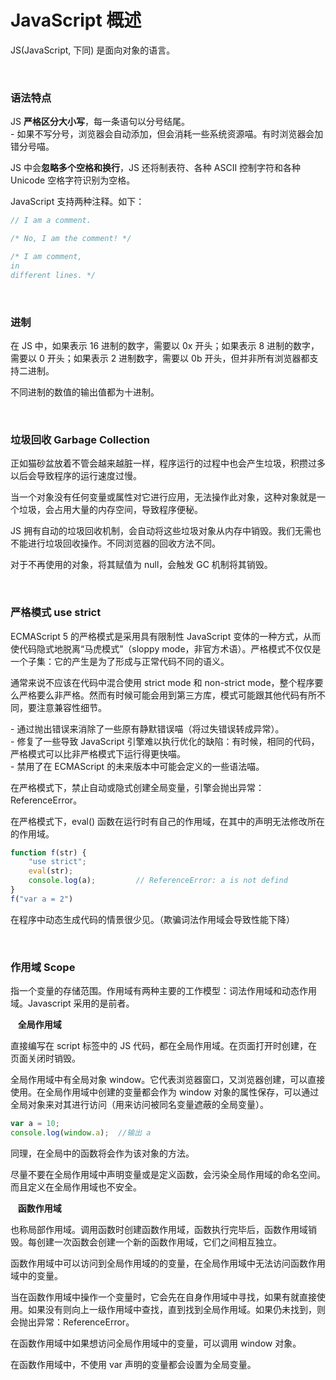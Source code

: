 # JavaScript 概述

JS(JavaScript, 下同) 是面向对象的语言。

</br>

### 语法特点

JS **严格区分大小写**，每一条语句以分号结尾。  
 \- 如果不写分号，浏览器会自动添加，但会消耗一些系统资源喵。有时浏览器会加错分号喵。

JS 中会**忽略多个空格和换行**，JS 还将制表符、各种 ASCII 控制字符和各种 Unicode 空格字符识别为空格。

JavaScript 支持两种注释。如下：
```JavaScript
// I am a comment.

/* No, I am the comment! */

/* I am comment,
in
different lines. */
```

</br>

### 进制

在 JS 中，如果表示 16 进制的数字，需要以 0x 开头；如果表示 8 进制的数字，需要以 0 开头；如果表示 2 进制数字，需要以 0b 开头，但并非所有浏览器都支持二进制。

不同进制的数值的输出值都为十进制。

</br>

### 垃圾回收 Garbage Collection

正如猫砂盆放着不管会越来越脏一样，程序运行的过程中也会产生垃圾，积攒过多以后会导致程序的运行速度过慢。

当一个对象没有任何变量或属性对它进行应用，无法操作此对象，这种对象就是一个垃圾，会占用大量的内存空间，导致程序便秘。

JS 拥有自动的垃圾回收机制，会自动将这些垃圾对象从内存中销毁。我们无需也不能进行垃圾回收操作。不同浏览器的回收方法不同。

对于不再使用的对象，将其赋值为 null，会触发 GC 机制将其销毁。

</br>

### 严格模式 use strict

ECMAScript 5 的严格模式是采用具有限制性 JavaScript 变体的一种方式，从而使代码隐式地脱离“马虎模式”（sloppy mode，非官方术语）。严格模式不仅仅是一个子集：它的产生是为了形成与正常代码不同的语义。

通常来说不应该在代码中混合使用 strict mode 和 non-strict mode，整个程序要么严格要么非严格。然而有时候可能会用到第三方库，模式可能跟其他代码有所不同，要注意兼容性细节。

 \- 通过抛出错误来消除了一些原有静默错误喵（将过失错误转成异常）。  
 \- 修复了一些导致 JavaScript 引擎难以执行优化的缺陷：有时候，相同的代码，严格模式可以比非严格模式下运行得更快喵。  
 \- 禁用了在 ECMAScript 的未来版本中可能会定义的一些语法喵。  

在严格模式下，禁止自动或隐式创建全局变量，引擎会抛出异常：ReferenceError。

在严格模式下，eval() 函数在运行时有自己的作用域，在其中的声明无法修改所在的作用域。

```javascript
function f(str) {
    "use strict";
    eval(str);
    console.log(a);			// ReferenceError: a is not defind
}
f("var a = 2")
```

在程序中动态生成代码的情景很少见。（欺骗词法作用域会导致性能下降）

</br>

### 作用域 Scope

指一个变量的存储范围。作用域有两种主要的工作模型：词法作用域和动态作用域。Javascript 采用的是前者。

​	&nbsp;&nbsp;**全局作用域**

直接编写在 script 标签中的 JS 代码，都在全局作用域。在页面打开时创建，在页面关闭时销毁。

全局作用域中有全局对象 window。它代表浏览器窗口，又浏览器创建，可以直接使用。在全局作用域中创建的变量都会作为 window 对象的属性保存，可以通过全局对象来对其进行访问（用来访问被同名变量遮蔽的全局变量）。

```javascript
var a = 10;
console.log(window.a);	//输出 a
```


同理，在全局中的函数将会作为该对象的方法。

尽量不要在全局作用域中声明变量或是定义函数，会污染全局作用域的命名空间。而且定义在全局作用域也不安全。

​	&nbsp;&nbsp;**函数作用域**

也称局部作用域。调用函数时创建函数作用域，函数执行完毕后，函数作用域销毁。每创建一次函数会创建一个新的函数作用域，它们之间相互独立。

函数作用域中可以访问到全局作用域的的变量，在全局作用域中无法访问函数作用域中的变量。

当在函数作用域中操作一个变量时，它会先在自身作用域中寻找，如果有就直接使用。如果没有则向上一级作用域中查找，直到找到全局作用域。如果仍未找到，则会抛出异常：ReferenceError。

在函数作用域中如果想访问全局作用域中的变量，可以调用 window 对象。

在函数作用域中，不使用 var 声明的变量都会设置为全局变量。
